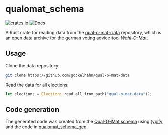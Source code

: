 # qualomat_schema

[![crates.io](https://img.shields.io/crates/v/qualomat_schema.svg)](https://crates.io/crates/qualomat_schema)
[![Docs](https://docs.rs/qualomat_schema/badge.svg)](https://docs.rs/qualomat_schema)

A Rust crate for reading data from the [qual-o-mat-data](https://github.com/gockelhahn/qual-o-mat-data) repository, which is an [open data](https://en.wikipedia.org/wiki/Open_data) archive for the german voting advice tool [_Wahl-O-Mat_](https://www.wahl-o-mat.de).

## Usage

Clone the data repository:

```bash
git clone https://github.com/gockelhahn/qual-o-mat-data
```

Read the data for all elections:

```rust
let elections = Election::read_all_from_path("qual-o-mat-data")?;
```

## Code generation

The generated code was created from the [Qual-O-Mat schema](https://github.com/gockelhahn/qual-o-mat-data/tree/16babd5b0650e2e2f5acf6f5b76816ce09969f67/schema) using [typify](https://crates.io/crates/typify) and the code in [qualomat_schema_gen](https://github.com/miwig/qualomat_schema/tree/main/qualomat_schema_gen/src/main.rs).
